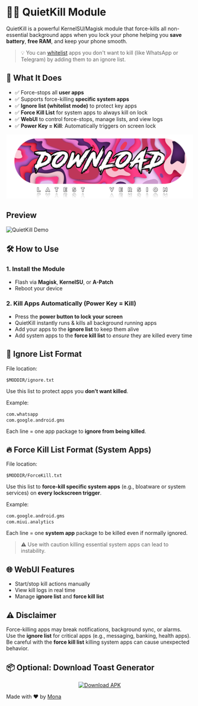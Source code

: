 # 🤫🔪 QuietKill Module

QuietKill is a powerful KernelSU/Magisk module that force-kills all non-essential background apps when you lock your phone helping you **save battery**, **free RAM**, and keep your phone smooth.

> 💡 You can [whitelist](#-ignore-list-format) apps you don't want to kill (like WhatsApp or Telegram) by adding them to an ignore list.

## 🧠 What It Does

- ✅ Force-stops all **user apps**
- ✅ Supports force-killing **specific system apps**
- ✅ **Ignore list (whitelist mode)** to protect key apps
- ✅ **Force Kill List** for system apps to always kill on lock
- ✅ **WebUI** to control force-stops, manage lists, and view logs
- ✅ **Power Key = Kill**: Automatically triggers on screen lock

<div align="center">
  <a href="https://github.com/TempMeow/QuietKill/releases" target="_blank">
    <img src="media/download.png" alt="Download Button" width="600" />
  </a>
</div>


## Preview
![QuietKill Demo](https://github.com/TempMeow/QuietKill/blob/8eba88626da46d56e2c8668fde1e48424e98b0c3/media/1.gif)


## 🛠️ How to Use

### 1. Install the Module
- Flash via **Magisk**, **KernelSU**, or **A-Patch**
- Reboot your device

### 2. Kill Apps Automatically (Power Key = Kill)
- Press the **power button to lock your screen**
- QuietKill instantly runs & kills all background running apps
- Add your apps to the **ignore list** to keep them alive
- Add system apps to the **force kill list** to *ensure* they are killed every time


## 📃 Ignore List Format

File location:
```
$MODDIR/ignore.txt
```

Use this list to protect apps you **don’t want killed**.

Example:
```
com.whatsapp
com.google.android.gms
```

Each line = one app package to **ignore from being killed**.


## 🔥 Force Kill List Format (System Apps)

File location:
```
$MODDIR/ForceKill.txt
```

Use this list to **force-kill specific system apps** (e.g., bloatware or system services) on **every lockscreen trigger**.

Example:
```
com.google.android.gms
com.miui.analytics
```

Each line = one **system app** package to be killed even if normally ignored.

> ⚠️ Use with caution killing essential system apps can lead to instability.


## 🌐 WebUI Features

- Start/stop kill actions manually
- View kill logs in real time
- Manage **ignore list** and **force kill list**

## ⚠️ Disclaimer

Force-killing apps may break notifications, background sync, or alarms.  
Use the **ignore list** for critical apps (e.g., messaging, banking, health apps).  
Be careful with the **force kill list** killing system apps can cause unexpected behavior.


## 📦 Optional: Download Toast Generator

<p align="center">
  <a href="https://github.com/TempMeow/QuietKill/releases/download/v1/Toaster.apk">
    <img src="https://img.shields.io/badge/Download-APK-blue?style=for-the-badge&logo=android" alt="Download APK"/>
  </a>
</p>


Made with ❤️ by [Mona](https://t.me/TempMeow)
